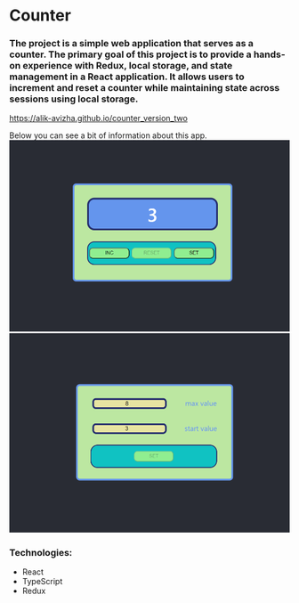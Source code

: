 # Counter

### The project  is a simple web application that serves as a counter. The primary goal of this project is to provide a hands-on experience with Redux, local storage, and state management in a React application. It allows users to increment and reset a counter while maintaining state across sessions using local storage.

https://alik-avizha.github.io/counter_version_two

Below you can see a bit of information about this app.
![](src/assets/images/page1.png)
![](src/assets/images/page2.png)


### Technologies:

- React
- TypeScript
- Redux
